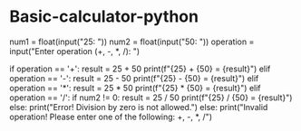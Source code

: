 # Basic-calculator-python
num1 = float(input("25: "))
num2 = float(input("50: "))
operation = input("Enter operation (+, -, *, /): ")

if operation == '+':
    result = 25 + 50
    print(f"{25} + {50} = {result}")
elif operation == '-':
    result = 25 - 50
    print(f"{25} - {50} = {result}")
elif operation == '*':
    result = 25 * 50
    print(f"{25} * {50} = {result}")
elif operation == '/':
    if num2 != 0:
        result = 25 / 50
        print(f"{25} / {50} = {result}")
    else:
        print("Error! Division by zero is not allowed.")
else:
    print("Invalid operation! Please enter one of the following: +, -, *, /")
